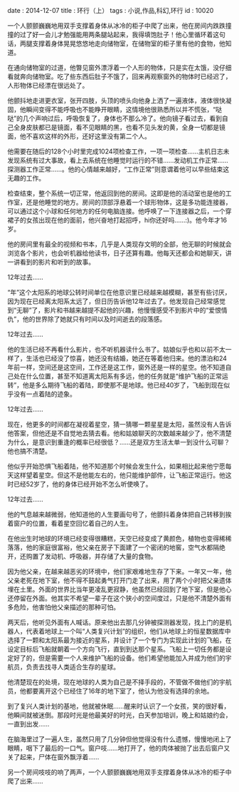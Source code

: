 date : 2014-12-07
title : 环行（上）
tags : 小说,作品,科幻,环行
id : 10020

一个人颤颤巍巍地用双手支撑着身体从冰冷的柜子中爬了出来，他在房间内跌跌撞撞的过了好一会儿才勉强能用两条腿站起来，我得填饱肚子！他心里循环着这句话，两腿支撑着身体晃晃悠悠地走向储物室，在储物室的柜子里有他的食物，他知道。

在通向储物室的过道，他暼见窗外漂浮着一个人形的物体，只是实在太饿，没仔细看就奔向储物室。吃了些东西后肚子不饿了，回来再观察窗外的物体时已经迟了，人形物体已经漂在很远处了。

他颤抖地走进更衣室，张开四肢，头顶的喷头向他身上洒了一遍液体，液体很快凝固，他瞬间变得不能呼吸也不能睁开眼睛，这情境他很熟悉所以并不慌张，“哒哒”的几个声响过后，呼吸恢复了，身体也不那么冷了。他向镜子看过去，看到自己全身皮肤都已是镜面，看不见眼睛的黑，也看不见头发的黄，全身一切都是镜面，他不喜欢这样的外形，还好这里没有第二个人。

他需要在随后的128个小时里完成1024项检查工作，一项一项检查……主机日志未发现系统有过大事故，看上去系统在他睡觉时运行的不错……发动机工作正常……探测器工作正常……。他的心情越来越好，“工作正常”则意谓着他可以早些结束这无趣的工作。

检查结束，整个系统一切正常，他返回到他的房间。这即是他的活动室也是他的工作室，还是他睡觉的地方。房间的顶部浮悬着一个球形物体，这是多功能连接器，可以通过这个小球和任何地方的任何电脑连接。他呼唤了一下连接器之后，一个穿裙子的女孩出现在他的面前，他兴奋地打起招呼，hi你还好吗……:)。他今年才16岁。

他的房间里有最全的视频和书本，几乎是人类现存文明的全部，他无聊的时候就会浏览各个影片，也会听机器给他读书，日子还算有趣。他每天还都会和她聊天，讲一讲看到的影片和听到的故事。

12年过去……

“年”这个太阳系的地球公转时间单位在他意识里已经越来越模糊，甚至有些讨厌，因为现在已经离太阳系太远了，但日历告诉他12年过去了。他发现自己经常感觉到“无聊”了，影片和书越来越提不起他的兴趣，他慢慢感受不到影片中的“爱恨情仇”，他的世界除了她就只有时间以及时间逝去的段落感。

12年过去……

他的生活已经不再看什么影片，也不听机器读什么书了。姑娘似乎也和以前不太一样了，生活也已经没了惊喜，她还没有结婚，她还在等着他归来。他的漂泊和24年前一样，空间还是这空间，工作还是这工作，窗外还是一样的星空。他不知道自己处在什么位置，甚至不知道离太阳系有多远，他的任务就是“维护飞船的正常运转”，他是多么期待飞船的着陆，即使那不是地球。他已经40岁了，飞船到现在似乎没有一点着陆的迹象。

12年过去……

现在，他更多的时间都在凝视着星空，猜一猜哪一颗星星是太阳，虽然没有人告诉他答案，但他还是不自觉地去猜去看。他和姑娘聊天的次数越来越少了，他不清楚为什么，是意识到重逢的概率已经很低？……还是双方生活太单一到没什么可聊？他也搞不清楚。

他似乎开始恐惧飞船着陆，他不知道那个时候会发生什么，如果相比起来他宁愿每天这样望着星空。但这不是他能左右的，他只能维护部件，让飞船正常运行。他这时已经52岁了，他的身体已经开始不怎么听使唤了。

12年过去……

他的气息越来越微弱，他知道他的人生要画句号了，他颤抖着身体把自己转移到挨着窗户的位置，看着星空回忆着自己的人生。

在他出生时地球的环境已经变得很糟糕，天空已经变成了黄颜色，植物也变得稀稀落落，他的家庭很富裕，他父亲在房子下面建了一个密闭的地窖，空气水都隔绝开，还购置了发动机、呼吸器，并存储了大量的食物。

因为他父亲，在越来越恶劣的环境中，他们家艰难地生存了下来。一年又一年，他父亲老死在地下室，他不得不鼓起勇气打开门走了出来，用了两个小时把父亲遗体埋在土里。外面的世界比当年更凌乱更寂静，他虽然已经回到了地下室，但是他心还停留在外面。他其实不希望一辈子在这个狭小的空间度过，只是他不清楚外面有多危险，他害怕他父亲描述的那种可怕。

两天后，他听见外面有人喊话。原来他出去那几分钟被探测器发现，找上门的是机器人，代表着地球上一个叫“人类复兴计划”的组织，他们从地球上的恒星数据库中选择了一颗和太阳系最为接近的星系，并设计了一个专门为实现此计划的飞船，在设定目标后飞船就朝着一个方向飞行，直到到达那个星系。飞船上一切任务都是设定好了的，但是需要一个人来维护飞船的设备。他们希望他能加入并成为他们的宇航员，负责去找寻人类适合生存的星球。

他清楚现在的处境，现在地球的人类为自己是不择手段的，不管做不做他们的宇航员，他都要离开这个已经住了16年的地下室了，他认为他没有选择的余地。

到了复兴人类计划的基地，他就被休眠……醒来时认识了一个女孩，笑的很好看，他瞬间就被迷倒。那段时光是他最美好的时光，白天参加培训，晚上和姑娘约会，一直到出发……

在脑海里过了一遍人生，虽然只用了几分钟但他觉得没有什么遗憾，慢慢地闭上了眼睛，咽下了最后的一口气。窗户吱……地打开了，他的肉体被抛了出去后窗户又关了起来，尸体在窗外飘浮着……

另一个房间吱吱的响了两声，一个人颤颤巍巍地用双手支撑着身体从冰冷的柜子中爬了出来……